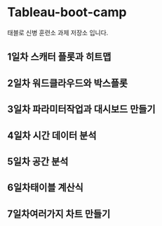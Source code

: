# Tableau-boot-camp
태블로 신병 훈련소 과제 저장소 입니다.
## 1일차 스캐터 플롯과 히트맵
## 2일차 워드클라우드와 박스플롯
## 3일차 파라미터작업과 대시보드 만들기
## 4일차 시간 데이터 분석
## 5일차 공간 분석
## 6일차태이블 계산식
## 7일차여러가지 차트 만들기
